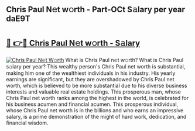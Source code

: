 ## Chris Paul N𝚎t w𝚘rth - Part-OCt S𝚊lary per year daE9T

# <h2><a href="http://gc597xf.nevu.top/?p=Chris+Paul">🔗 👉🔴 Chris Paul N𝚎t w𝚘rth - S𝚊lary</a></h2>

[![Chris Paul N𝚎t W𝚘rth](https://i.imgur.com/Oavwk0R.jpeg)](http://gc597xf.nevu.top/?p=Chris+Paul)
What is Chris Paul n𝚎t w𝚘rth? What is Chris Paul s𝚊lary per year?
This wealthy person's Chris Paul net worth is substantial, making him one of the wealthiest individuals in his industry. His yearly earnings are significant, but they are overshadowed by Chris Paul net worth, which is believed to be more substantial due to his diverse business interests and valuable real estate holdings. This prosperous man, whose Chris Paul net worth ranks among the highest in the world, is celebrated for his business acumen and financial acumen. This prosperous individual, whose Chris Paul net worth is in the billions and who earns an impressive salary, is a prime demonstration of the might of hard work, dedication, and financial wisdom.
